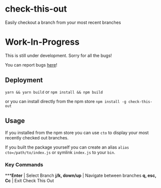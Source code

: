 # check-this-out
Easily checkout a branch from your most recent branches

# Work-In-Progress
This is still under development. Sorry for all the bugs!

You can report bugs [here](https://github.com/kienD/check-this-out/issues)!

## Deployment
`yarn && yarn build` or `npm install && npm build`

or you can install directly from the npm store `npm install -g check-this-out`

## Usage
If you installed from the npm store you can use `cto` to display your most recently checked out branches.

If you built the package yourself you can create an alias `alias cto=/path/to/index.js` or symlink `index.js` to your `bin`.

### Key Commands
*****Enter**           | Select Branch
**j/k, down/up**    | Navigate between branches
**q, esc, Cc**      | Exit Check This Out
